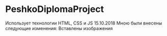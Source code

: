 # PeshkoDiplomaProject
Использует технологии HTML, CSS и JS
15.10.2018 Мною были внесены следующие изменения:
Вставлены изображения
